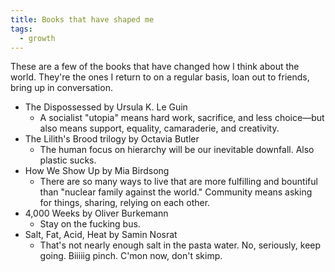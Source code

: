 ```yaml
---
title: Books that have shaped me
tags:
  - growth
---
```


These are a few of the books that have changed how I think about the world. They're the ones I return to on a regular basis, loan out to friends, bring up in conversation.

- The Dispossessed by Ursula K. Le Guin
  - A socialist "utopia" means hard work, sacrifice, and less choice—but also means support, equality, camaraderie, and creativity.
- The Lilith's Brood trilogy by Octavia Butler
  - The human focus on hierarchy will be our inevitable downfall. Also plastic sucks.
- How We Show Up by Mia Birdsong
  - There are so many ways to live that are more fulfilling and bountiful than "nuclear family against the world." Community means asking for things, sharing, relying on each other.
- 4,000 Weeks by Oliver Burkemann
  - Stay on the fucking bus.
- Salt, Fat, Acid, Heat by Samin Nosrat
  - That's not nearly enough salt in the pasta water. No, seriously, keep going. Biiiiig pinch. C'mon now, don't skimp.
